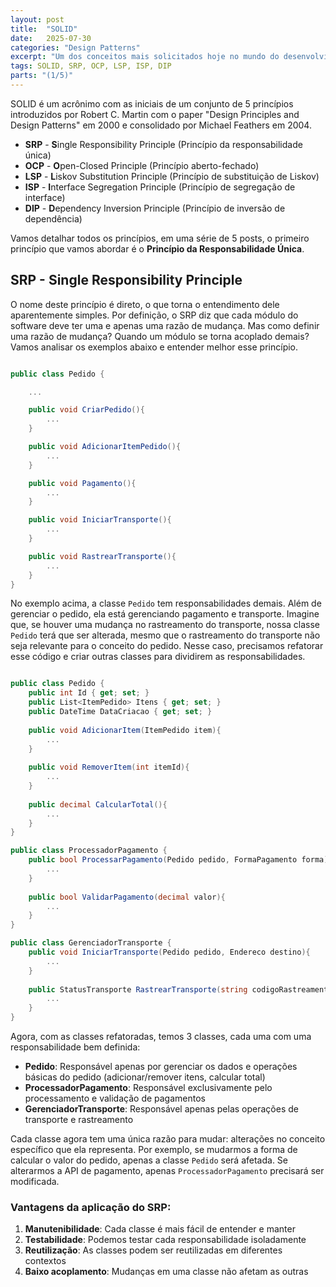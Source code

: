 ```yaml
---
layout: post
title:  "SOLID"
date:   2025-07-30
categories: "Design Patterns"
excerpt: "Um dos conceitos mais solicitados hoje no mundo do desenvolvimento é o conhecimento de SOLID."
tags: SOLID, SRP, OCP, LSP, ISP, DIP
parts: "(1/5)"
---
```



SOLID é um acrônimo com as iniciais de um conjunto de 5 princípios introduzidos por Robert C. Martin com o paper "Design Principles and Design Patterns" em 2000 e consolidado por Michael Feathers em 2004.

- **SRP** - **S**ingle Responsibility Principle (Princípio da responsabilidade única)
- **OCP** - **O**pen-Closed Principle (Princípio aberto-fechado)
- **LSP** - **L**iskov Substitution Principle (Princípio de substituição de Liskov)
- **ISP** - **I**nterface Segregation Principle (Princípio de segregação de interface)
- **DIP** - **D**ependency Inversion Principle (Princípio de inversão de dependência)

Vamos detalhar todos os princípios, em uma série de 5 posts, o primeiro princípio que vamos abordar é o **Princípio da Responsabilidade Única**.

## SRP - Single Responsibility Principle

O nome deste princípio é direto, o que torna o entendimento dele aparentemente simples. Por definição, o SRP diz que cada módulo do software deve ter uma e apenas uma razão de mudança. Mas como definir uma razão de mudança? Quando um módulo se torna acoplado demais? Vamos analisar os exemplos abaixo e entender melhor esse princípio.

``` csharp

public class Pedido {

	...

	public void CriarPedido(){
		...
	}

	public void AdicionarItemPedido(){
		...
	}

	public void Pagamento(){
		...
	}

	public void IniciarTransporte(){
		...
	}

	public void RastrearTransporte(){
		...
	}
}

```

No exemplo acima, a classe `Pedido` tem responsabilidades demais. Além de gerenciar o pedido, ela está gerenciando pagamento e transporte. Imagine que, se houver uma mudança no rastreamento do transporte, nossa classe `Pedido` terá que ser alterada, mesmo que o rastreamento do transporte não seja relevante para o conceito do pedido. Nesse caso, precisamos refatorar esse código e criar outras classes para dividirem as responsabilidades.

``` csharp

public class Pedido {
	public int Id { get; set; }
	public List<ItemPedido> Itens { get; set; }
	public DateTime DataCriacao { get; set; }
	
	public void AdicionarItem(ItemPedido item){
		...
	}
	
	public void RemoverItem(int itemId){
		...
	}
	
	public decimal CalcularTotal(){
		...
	}
}

public class ProcessadorPagamento {
	public bool ProcessarPagamento(Pedido pedido, FormaPagamento forma){
		...
	}
	
	public bool ValidarPagamento(decimal valor){
		...
	}
}

public class GerenciadorTransporte {
	public void IniciarTransporte(Pedido pedido, Endereco destino){
		...
	}
	
	public StatusTransporte RastrearTransporte(string codigoRastreamento){
		...
	}
}

```

Agora, com as classes refatoradas, temos 3 classes, cada uma com uma responsabilidade bem definida:

- **Pedido**: Responsável apenas por gerenciar os dados e operações básicas do pedido (adicionar/remover itens, calcular total)
- **ProcessadorPagamento**: Responsável exclusivamente pelo processamento e validação de pagamentos
- **GerenciadorTransporte**: Responsável apenas pelas operações de transporte e rastreamento

Cada classe agora tem uma única razão para mudar: alterações no conceito específico que ela representa. Por exemplo, se mudarmos a forma de calcular o valor do pedido, apenas a classe `Pedido` será afetada. Se alterarmos a API de pagamento, apenas `ProcessadorPagamento` precisará ser modificada.

### Vantagens da aplicação do SRP:

1. **Manutenibilidade**: Cada classe é mais fácil de entender e manter
2. **Testabilidade**: Podemos testar cada responsabilidade isoladamente  
3. **Reutilização**: As classes podem ser reutilizadas em diferentes contextos
4. **Baixo acoplamento**: Mudanças em uma classe não afetam as outras
